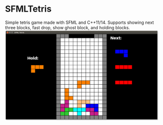 SFMLTetris
========

Simple tetris game made with SFML and C++11/14. Supports showing next three blocks, fast drop, show ghost block, and holding blocks.  
![Image of game](https://github.com/stefafafan/SFMLTetris/blob/master/tetris.png)
